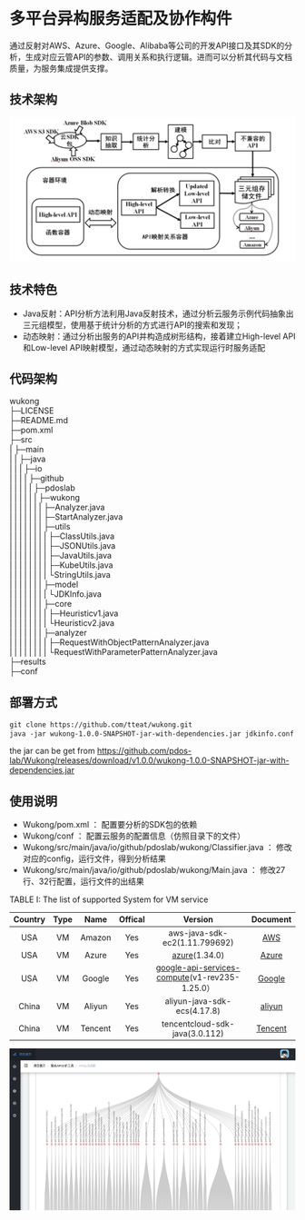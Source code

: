 # 多平台异构服务适配及协作构件

通过反射对AWS、Azure、Google、Alibaba等公司的开发API接口及其SDK的分析，生成对应云管API的参数、调用关系和执行逻辑。进而可以分析其代码与文档质量，为服务集成提供支撑。

## 技术架构

![Alt Screenshot](https://github.com/tteat/wukong/blob/main/img/架构2.png)

## 技术特色

* Java反射：API分析方法利用Java反射技术，通过分析云服务示例代码抽象出三元组模型，使用基于统计分析的方式进行API的搜索和发现；
* 动态映射：通过分析出服务的API并构造成树形结构，接着建立High-level API和Low-level API映射模型，通过动态映射的方式实现运行时服务适配

## 代码架构
wukong<br>
├─LICENSE<br>
├─README.md<br>
├─pom.xml<br>
├─src<br>
|  ├─main<br>
|  |  ├─java<br>
|  |  |  ├─io<br>
|  |  |  | ├─github<br>
|  |  |  | |   ├─pdoslab<br>
|  |  |  | |   |    ├─wukong<br>
|  |  |  | |   |    |   ├─Analyzer.java<br>
|  |  |  | |   |    |   ├─StartAnalyzer.java<br>
|  |  |  | |   |    |   ├─utils<br>
|  |  |  | |   |    |   |   ├─ClassUtils.java<br>
|  |  |  | |   |    |   |   ├─JSONUtils.java<br>
|  |  |  | |   |    |   |   ├─JavaUtils.java<br>
|  |  |  | |   |    |   |   ├─KubeUtils.java<br>
|  |  |  | |   |    |   |   └StringUtils.java<br>
|  |  |  | |   |    |   ├─model<br>
|  |  |  | |   |    |   |   └JDKInfo.java<br>
|  |  |  | |   |    |   ├─core<br>
|  |  |  | |   |    |   |  ├─Heuristicv1.java<br>
|  |  |  | |   |    |   |  └Heuristicv2.java<br>
|  |  |  | |   |    |   ├─analyzer<br>
|  |  |  | |   |    |   |    ├─RequestWithObjectPatternAnalyzer.java<br>
|  |  |  | |   |    |   |    └RequestWithParameterPatternAnalyzer.java<br>
├─results<br>
├─conf<br>


## 部署方式    
```
git clone https://github.com/tteat/wukong.git
java -jar wukong-1.0.0-SNAPSHOT-jar-with-dependencies.jar jdkinfo.conf
```
the jar can be get from https://github.com/pdos-lab/Wukong/releases/download/v1.0.0/wukong-1.0.0-SNAPSHOT-jar-with-dependencies.jar

## 使用说明   

* Wukong/pom.xml ： 配置要分析的SDK包的依赖
* Wukong/conf ： 配置云服务的配置信息（仿照目录下的文件）
* Wukong/src/main/java/io/github/pdoslab/wukong/Classifier.java ： 修改对应的config，运行文件，得到分析结果
* Wukong/src/main/java/io/github/pdoslab/wukong/Main.java ： 修改27行、32行配置，运行文件的出结果


TABLE I: The list of supported System for VM service

|  Country  |   Type    |   Name    |  Offical  |  Version  |      Document       |
| :-------: | :-------: | :-------: | :-------: | :-------: |      :-------:      |
|  USA      |     VM    |   Amazon    |    Yes    |   aws-java-sdk-ec2(1.11.799692)                       | [AWS](https://docs.aws.amazon.com/zh_cn/AmazonECS/latest/developerguide/logging-using-cloudtrail.html)                    |
|  USA      |     VM    |   Azure     |    Yes    |   [azure](https://github.com/Azure/azure-sdk-for-java.git)(1.34.0)                                    | [Azure](https://docs.azure.cn/zh-cn/virtual-machines/linux/quick-create-portal?toc=%2Fvirtual-machines%2Flinux%2Ftoc.json)|
|  USA      |     VM    |   Google    |    Yes    |   [google-api-services-compute](https://github.com/google/apis-client-generator.git)(v1-rev235-1.25.0）   | [Google](https://cloud.google.com/compute/docs/reference/rest/v1/)  |
|  China    |     VM    |   Aliyun    |    Yes    |   aliyun-java-sdk-ecs(4.17.8)                      | [aliyun](https://help.aliyun.com/document_detail/25484.html)        |
|  China    |     VM    |   Tencent   |    Yes    |   tencentcloud-sdk-java(3.0.112)                   | [Tencent](https://intl.cloud.tencent.com/product/api)               |

![Alt Screenshot](https://github.com/tteat/wukong/blob/main/img/api.png)
